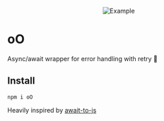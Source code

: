 <p align="center">
  <img src="https://github.com/zMotivat0r/oO/raw/master/img/example.png" alt="Example" />
</p>

# oO

Async/await wrapper for error handling with retry :yellow_heart:

## Install

```shell
npm i oO
```

Heavily inspired by [await-to-js](https://github.com/scopsy/await-to-js)
